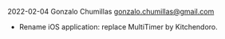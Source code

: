 2022-02-04 Gonzalo Chumillas <gonzalo.chumillas@gmail.com>

- Rename iOS application: replace MultiTimer by Kitchendoro.
